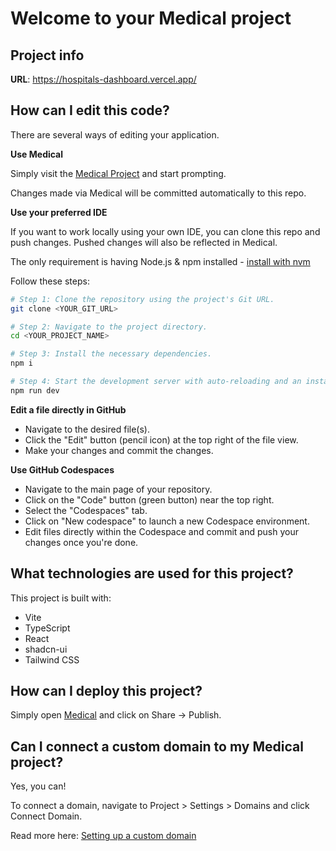 # Welcome to your Medical project

## Project info

**URL**: https://hospitals-dashboard.vercel.app/

## How can I edit this code?

There are several ways of editing your application.

**Use Medical**

Simply visit the [Medical Project](https://hospitals-dashboard.vercel.app/) and start prompting.

Changes made via Medical will be committed automatically to this repo.

**Use your preferred IDE**

If you want to work locally using your own IDE, you can clone this repo and push changes. Pushed changes will also be reflected in Medical.

The only requirement is having Node.js & npm installed - [install with nvm](https://github.com/nvm-sh/nvm#installing-and-updating)

Follow these steps:

```sh
# Step 1: Clone the repository using the project's Git URL.
git clone <YOUR_GIT_URL>

# Step 2: Navigate to the project directory.
cd <YOUR_PROJECT_NAME>

# Step 3: Install the necessary dependencies.
npm i

# Step 4: Start the development server with auto-reloading and an instant preview.
npm run dev
```

**Edit a file directly in GitHub**

- Navigate to the desired file(s).
- Click the "Edit" button (pencil icon) at the top right of the file view.
- Make your changes and commit the changes.

**Use GitHub Codespaces**

- Navigate to the main page of your repository.
- Click on the "Code" button (green button) near the top right.
- Select the "Codespaces" tab.
- Click on "New codespace" to launch a new Codespace environment.
- Edit files directly within the Codespace and commit and push your changes once you're done.

## What technologies are used for this project?

This project is built with:

- Vite
- TypeScript
- React
- shadcn-ui
- Tailwind CSS

## How can I deploy this project?

Simply open [Medical](https://medical.dev/projects/f2fef2da-9323-4630-b37f-b3f9bd6b0e76) and click on Share -> Publish.

## Can I connect a custom domain to my Medical project?

Yes, you can!

To connect a domain, navigate to Project > Settings > Domains and click Connect Domain.

Read more here: [Setting up a custom domain](https://docs.medical.dev/features/custom-domain#custom-domain)
